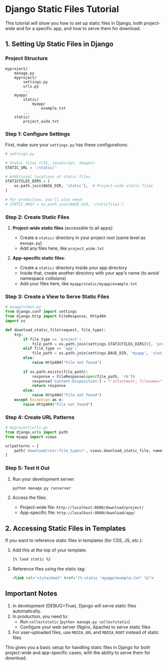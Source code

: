 # Django Static Files Tutorial

This tutorial will show you how to set up static files in Django, both project-wide and for a specific app, and how to serve them for download.

## 1. Setting Up Static Files in Django

### Project Structure
```
myproject/
    manage.py
    myproject/
        settings.py
        urls.py
        ...
    myapp/
        static/
            myapp/
                example.txt
        ...
    static/
        project_wide.txt
```

### Step 1: Configure Settings

First, make sure your `settings.py` has these configurations:

```python
# settings.py

# Static files (CSS, JavaScript, Images)
STATIC_URL = '/static/'

# Additional locations of static files
STATICFILES_DIRS = [
    os.path.join(BASE_DIR, 'static'),  # Project-wide static files
]

# For production, you'll also need:
# STATIC_ROOT = os.path.join(BASE_DIR, 'staticfiles')
```

### Step 2: Create Static Files

1. **Project-wide static files** (accessible to all apps):
   - Create a `static/` directory in your project root (same level as `manage.py`)
   - Add any files here, like `project_wide.txt`

2. **App-specific static files**:
   - Create a `static/` directory inside your app directory
   - Inside that, create another directory with your app's name (to avoid namespace collisions)
   - Add your files here, like `myapp/static/myapp/example.txt`

### Step 3: Create a View to Serve Static Files

```python
# myapp/views.py
from django.conf import settings
from django.http import FileResponse, Http404
import os

def download_static_file(request, file_type):
    try:
        if file_type == 'project':
            file_path = os.path.join(settings.STATICFILES_DIRS[0], 'project_wide.txt')
        elif file_type == 'app':
            file_path = os.path.join(settings.BASE_DIR, 'myapp', 'static', 'myapp', 'example.txt')
        else:
            raise Http404("File not found")
        
        if os.path.exists(file_path):
            response = FileResponse(open(file_path, 'rb'))
            response['Content-Disposition'] = f'attachment; filename="{os.path.basename(file_path)}"'
            return response
        else:
            raise Http404("File not found")
    except Exception as e:
        raise Http404("File not found")
```

### Step 4: Create URL Patterns

```python
# myproject/urls.py
from django.urls import path
from myapp import views

urlpatterns = [
    path('download/<str:file_type>/', views.download_static_file, name='download_file'),
]
```

### Step 5: Test It Out

1. Run your development server:
   ```bash
   python manage.py runserver
   ```

2. Access the files:
   - Project-wide file: `http://localhost:8000/download/project/`
   - App-specific file: `http://localhost:8000/download/app/`

## 2. Accessing Static Files in Templates

If you want to reference static files in templates (for CSS, JS, etc.):

1. Add this at the top of your template:
   ```html
   {% load static %}
   ```

2. Reference files using the static tag:
   ```html
   <link rel="stylesheet" href="{% static 'myapp/example.txt' %}">
   ```

## Important Notes

1. In development (DEBUG=True), Django will serve static files automatically.
2. In production, you need to:
   - Run `collectstatic` (`python manage.py collectstatic`)
   - Configure your web server (Nginx, Apache) to serve static files
3. For user-uploaded files, use `MEDIA_URL` and `MEDIA_ROOT` instead of static files

This gives you a basic setup for handling static files in Django for both project-wide and app-specific cases, with the ability to serve them for download.
